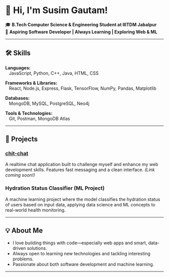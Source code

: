 # 👋 Hi, I'm Susim Gautam!

🎓 **B.Tech Computer Science & Engineering Student at IIITDM Jabalpur**  
🚀 **Aspiring Software Developer | Always Learning | Exploring Web & ML**

---

## 🛠️ Skills

**Languages:**  
&nbsp;&nbsp;&nbsp;JavaScript, Python, C++, Java, HTML, CSS

**Frameworks & Libraries:**  
&nbsp;&nbsp;&nbsp;React, Node.js, Express, Flask, TensorFlow, NumPy, Pandas, Matplotlib

**Databases:**  
&nbsp;&nbsp;&nbsp;MongoDB, MySQL, PostgreSQL, Neo4j

**Tools & Technologies:**  
&nbsp;&nbsp;&nbsp;Git, Postman, MongoDB Atlas

---

## 🌟 Projects

### [chit-chat](#)
A realtime chat application built to challenge myself and enhance my web development skills. Features fast messaging and a clean interface. *(Link coming soon!)*

### Hydration Status Classifier (ML Project)
A machine learning project where the model classifies the hydration status of users based on input data, applying data science and ML concepts to real-world health monitoring.

---

## 💡 About Me

- I love building things with code—especially web apps and smart, data-driven solutions.
- Always open to learning new technologies and tackling interesting problems.
- Passionate about both software development and machine learning.

---

<!--
## 📫 Connect with Me

[LinkedIn](#) | [Portfolio/Website](#) | [Twitter](#)
-->



